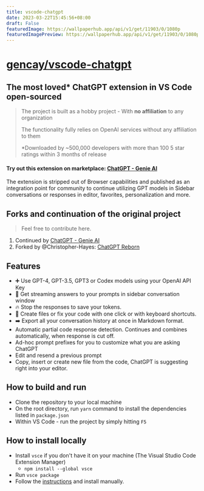 ```yaml
---
title: vscode-chatgpt
date: 2023-03-22T15:45:56+08:00
draft: False
featuredImage: https://wallpaperhub.app/api/v1/get/11903/0/1080p
featuredImagePreview: https://wallpaperhub.app/api/v1/get/11903/0/1080p
---
```


# [gencay/vscode-chatgpt](https://github.com/gencay/vscode-chatgpt)

## The most loved\* ChatGPT extension in VS Code open-sourced

> The project is built as a hobby project - With **no affiliation** to any organization
>
> The functionality fully relies on OpenAI services without any affiliation to them
>
> \*Downloaded by ~500,000 developers with more than 100 5 star ratings within 3 months of release

#### Try out this extension on marketplace: [ChatGPT - Genie AI](https://marketplace.visualstudio.com/items?itemName=genieai.chatgpt-vscode)

The extension is stripped out of Browser capabilities and published as an integration point for community to continue utilizing GPT models in Sidebar conversations or responses in editor, favorites, personalization and more.

## Forks and continuation of the original project

> Feel free to contribute here.

1. Continued by [ChatGPT - Genie AI](https://marketplace.visualstudio.com/items?itemName=genieai.chatgpt-vscode)
2. Forked by @Christopher-Hayes: [ChatGPT Reborn](https://marketplace.visualstudio.com/items?itemName=chris-hayes.chatgpt-reborn)

## Features

- ➕ Use GPT-4, GPT-3.5, GPT3 or Codex models using your OpenAI API Key
- 📃 Get streaming answers to your prompts in sidebar conversation window
- 🔥 Stop the responses to save your tokens.
- 📝 Create files or fix your code with one click or with keyboard shortcuts.
- ➡️ Export all your conversation history at once in Markdown format.
- Automatic partial code response detection. Continues and combines automatically, when response is cut off.
- Ad-hoc prompt prefixes for you to customize what you are asking ChatGPT
- Edit and resend a previous prompt
- Copy, insert or create new file from the code, ChatGPT is suggesting right into your editor.

## How to build and run

- Clone the repository to your local machine
- On the root directory, run `yarn` command to install the dependencies listed in `package.json`
- Within VS Code - run the project by simply hitting `F5`

## How to install locally

- Install `vsce` if you don't have it on your machine (The Visual Studio Code Extension Manager)
  - `npm install --global vsce`
- Run `vsce package`
- Follow the <a href="https://code.visualstudio.com/docs/editor/extension-marketplace#_install-from-a-vsix">instructions</a> and install manually.
